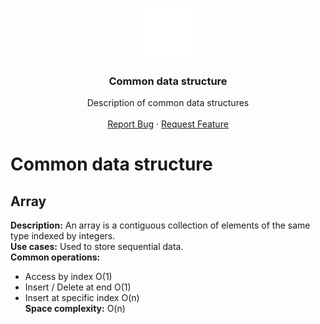 <a name="readme-top"></a>

<br />
<div align="center">
<a href="#">
    <img src="./assets/stackshare.svg" alt="Logo" width="80" height="80">
  </a>
  <h3 align="center">Common data structure</h3>

  <p align="center">
    Description of common data structures
    <br />
    <br />
    <a href="https://github.com/pallandir/dsa-algorithms/issues">Report Bug</a>
    ·
    <a href="https://github.com/pallandir/dsa-algorithms/issues">Request Feature</a>
  </p>
</div>




# Common data structure

## Array

**Description:** An array is a contiguous collection of elements of the same type indexed by integers. <br/>
**Use cases:** Used to store sequential data. <br/>
**Common operations:** 
 - Access by index O(1)
 - Insert / Delete at end O(1)
 - Insert at specific index O(n) <br/>
**Space complexity:** O(n)
